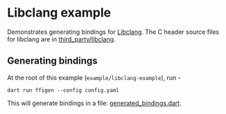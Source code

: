 # Libclang example

Demonstrates generating bindings for [Libclang](https://clang.llvm.org/doxygen/group__CINDEX.html).
The C header source files for libclang are in [third_party/libclang](/third_party/libclang).

## Generating bindings
At the root of this example (`example/libclang-example`), run -
```
dart run ffigen --config config.yaml
```
This will generate bindings in a file: [generated_bindings.dart](./generated_bindings.dart).
